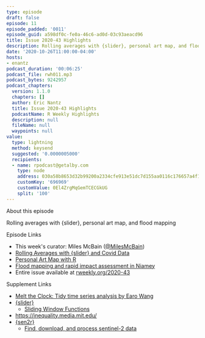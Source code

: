 ```yaml
---
type: episode
draft: false
episode: 11
episode_padded: '0011'
episode_guid: a598df0c-fe0a-46c6-ad0d-03c93aeacd96
title: Issue 2020-43 Highlights
description: Rolling averages with {slider}, personal art map, and flood mapping
date: '2020-10-26T11:00:00-04:00'
hosts:
- enantz
podcast_duration: '00:06:25'
podcast_file: rwh011.mp3
podcast_bytes: 9242957
podcast_chapters:
  version: 1.1.0
  chapters: []
  author: Eric Nantz
  title: Issue 2020-43 Highlights
  podcastName: R Weekly Highlights
  description: null
  fileName: null
  waypoints: null
value:
  type: lightning
  method: keysend
  suggested: '0.0000005000'
  recipients:
  - name: rpodcast@getalby.com
    type: node
    address: 030a58b8653d32b99200a2334cfe913e51dc7d155aa0116c176657a4f1722677a3
    customKey: '696969'
    customValue: 0El4ZrgMqGemTCECGkUG
    split: '100'
---
```

About this episode

Rolling averages with {slider}, personal art map, and flood mapping

Episode Links

-   This week's curator: Miles McBain
    (<a href="https://twitter.com/MilesMcBain"
    rel="nofollow">@MilesMcBain</a>)
-   <a href="https://www.njtierney.com/post/2020/10/20/roll-avg-covid/"
    rel="nofollow">Rolling Averages with {slider} and Covid Data</a>
-   <a
    href="http://estebanmoro.org/post/2020-10-19-personal-art-map-with-r/"
    rel="nofollow">Personal Art Map with R</a>
-   <a
    href="https://www.ahmadoudicko.com/posts/2020/09/flood-mapping-and-rapid-impact-assessment-in-niamey/"
    rel="nofollow">Flood mapping and rapid impact assessment in Niamey</a>
-   Entire issue available at <a href="https://rweekly.org/2020-43"
    rel="nofollow">rweekly.org/2020-43</a>

Supplement Links

-   <a href="https://slides.earo.me/rstudioconf19/#1" rel="nofollow">Melt
    the Clock: Tidy time series analysis by Earo Wang</a>
-   <a href="https://davisvaughan.github.io/slider/" rel="nofollow">{slider}
    - Sliding Window Functions</a>
-   <a href="https://inequality.media.mit.edu/"
    rel="nofollow">https://inequality.media.mit.edu/</a>
-   <a href="http://sen2r.ranghetti.info/index.html" rel="nofollow">{sen2r}
    - Find, download, and process sentinel-2 data</a>
